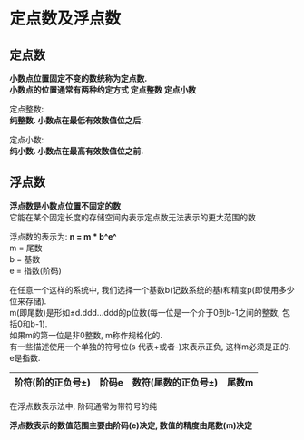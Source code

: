 # 定点数及浮点数


## 定点数

**小数点位置固定不变的数统称为定点数.**  
**小数点的位置通常有两种约定方式 定点整数 定点小数**

定点整数:  
**纯整数. 小数点在最低有效数值位之后.**

定点小数:  
**纯小数. 小数点在最高有效数值位之前.**  

## 浮点数

**浮点数是小数点位置不固定的数**  
它能在某个固定长度的存储空间内表示定点数无法表示的更大范围的数

浮点数的表示为:
**n = m * b^e^**  
m = 尾数  
b = 基数  
e = 指数(阶码)  

在任意一个这样的系统中, 我们选择一个基数b(记数系统的基)和精度p(即使用多少位来存储).  
m(即尾数)是形如±d.ddd...ddd的p位数(每一位是一个介于0到b-1之间的整数, 包括0和b-1).  
如果m的第一位是非0整数, m称作规格化的.  
有一些描述使用一个单独的符号位(s 代表+或者-)来表示正负, 这样m必须是正的.  
e是指数.


| 阶符(阶的正负号±) | 阶码e | 数符(尾数的正负号±) | 尾数m |
|:----------:|:---:|:-----------:|:---:|

在浮点数表示法中, 阶码通常为带符号的纯

**浮点数表示的数值范围主要由阶码(e)决定, 数值的精度由尾数(m)决定**